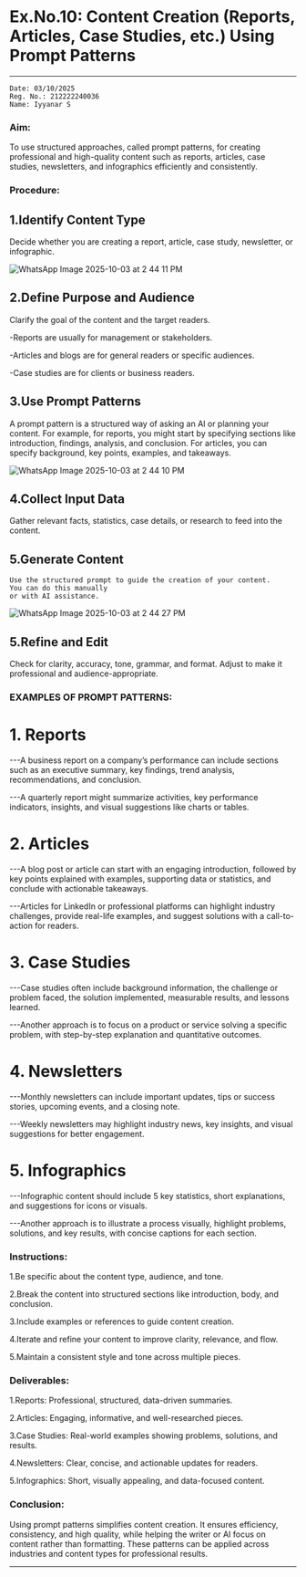 # Ex.No.10: Content Creation (Reports, Articles, Case Studies, etc.) Using Prompt Patterns

---
```
Date: 03/10/2025 
Reg. No.: 212222240036
Name: Iyyanar S
```
### Aim:

To use structured approaches, called prompt patterns, for creating professional and high-quality content 
such as reports, articles, case studies, newsletters, and infographics efficiently and consistently.

### Procedure:

## 1.Identify Content Type

   Decide whether you are creating a report, article, case study,
   newsletter, or infographic.
   
   

   ![WhatsApp Image 2025-10-03 at 2 44 11 PM](https://github.com/user-attachments/assets/5832d920-2037-40e6-abd1-c93b742d9358)


## 2.Define Purpose and Audience

   Clarify the goal of the content and the target readers.

   -Reports are usually for management or stakeholders.

   -Articles and blogs are for general readers or specific audiences.

   -Case studies are for clients or business readers.

## 3.Use Prompt Patterns

   A prompt pattern is a structured way of asking an AI or planning your content. For example,    for reports, you might start by specifying sections like introduction, findings, analysis,      and conclusion. For articles, you can specify background, key points,
  examples, and takeaways.
   
   

   ![WhatsApp Image 2025-10-03 at 2 44 10 PM](https://github.com/user-attachments/assets/2a5ba63d-9fe0-4490-ae72-add21b66d6ff)


## 4.Collect Input Data

   Gather relevant facts, statistics, case details, or research to feed into the content.

## 5.Generate Content

    Use the structured prompt to guide the creation of your content.
    You can do this manually       
    or with AI assistance.
    

![WhatsApp Image 2025-10-03 at 2 44 27 PM](https://github.com/user-attachments/assets/05639771-1ea2-411c-ba33-98c79b73ca35)

    

## 5.Refine and Edit

   Check for clarity, accuracy, tone, grammar, and format. Adjust to make it professional and      audience-appropriate.
   

### EXAMPLES OF PROMPT PATTERNS:

# 1. Reports

---A business report on a company’s performance can include sections such as an executive     summary, key findings, trend analysis, recommendations, and conclusion.

---A quarterly report might summarize activities, key performance indicators, insights, and visual suggestions like charts or tables.

# 2. Articles

---A blog post or article can start with an engaging introduction, followed by key points explained with examples, supporting data or statistics, and conclude with actionable takeaways.

---Articles for LinkedIn or professional platforms can highlight industry challenges, provide real-life examples, and suggest solutions with a call-to-action for readers.

# 3. Case Studies

---Case studies often include background information, the challenge or problem faced, the solution implemented, measurable results, and lessons learned.

---Another approach is to focus on a product or service solving a specific problem, with step-by-step explanation and quantitative outcomes.

# 4. Newsletters

---Monthly newsletters can include important updates, tips or success stories, upcoming events, and a closing note.

---Weekly newsletters may highlight industry news, key insights, and visual suggestions for better engagement.

# 5. Infographics

---Infographic content should include 5 key statistics, short explanations, and suggestions for icons or visuals.

---Another approach is to illustrate a process visually, highlight problems, solutions, and key results, with concise captions for each section.


### Instructions:

 1.Be specific about the content type, audience, and tone.

 2.Break the content into structured sections like introduction, body, and conclusion.

 3.Include examples or references to guide content creation.

 4.Iterate and refine your content to improve clarity, relevance, and flow.

 5.Maintain a consistent style and tone across multiple pieces.
 

### Deliverables:

 1.Reports: Professional, structured, data-driven summaries.

 2.Articles: Engaging, informative, and well-researched pieces.

 3.Case Studies: Real-world examples showing problems, solutions, and results.

 4.Newsletters: Clear, concise, and actionable updates for readers.

 5.Infographics: Short, visually appealing, and data-focused content.
 

### Conclusion:

 Using prompt patterns simplifies content creation. It ensures efficiency, consistency, and  high quality, while helping the writer or AI focus on content rather than formatting. These patterns can be applied across industries and content types for professional results.

---
